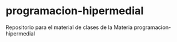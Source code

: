 # programacion-hipermedial
Repositorio para el material de clases de la Materia programacion-hipermedial 
